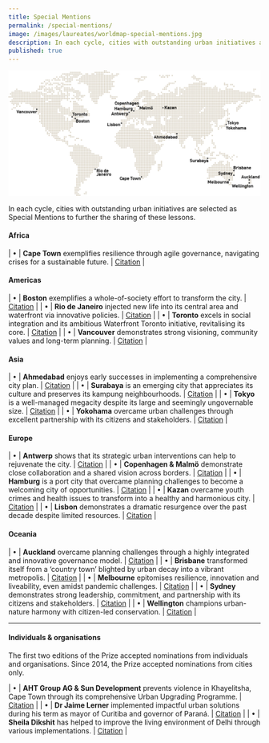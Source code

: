 ```yaml
---
title: Special Mentions
permalink: /special-mentions/
image: /images/laureates/worldmap-special-mentions.jpg
description: In each cycle, cities with outstanding urban initiatives are selected as Special Mentions to further the sharing of these lessons.
published: true
---
```


![Special Mentions](/images/laureates/worldmap-special-mentions.jpg/)

In each cycle, cities with outstanding urban initiatives are selected as Special Mentions to further the sharing of these lessons. 

#### **Africa**

| • | **Cape Town** exemplifies resilience through agile governance, navigating crises for a sustainable future. | [Citation](/cape-town/) |

#### **Americas**

| • | **Boston** exemplifies a whole-of-society effort to transform the city. | [Citation](/boston/) |
| • | **Rio de Janeiro** injected new life into its central area and waterfront via innovative policies. | [Citation](/rio-de-janeiro/) |
| • | **Toronto** excels in social integration and its ambitious Waterfront Toronto initiative, revitalising its core. | [Citation](/toronto/) |
| • | **Vancouver** demonstrates strong visioning, community values and long-term planning. | [Citation](/vancouver/) |

#### **Asia**

| • | **Ahmedabad** enjoys early successes in implementing a comprehensive city plan. | [Citation](/ahmedabad/) |
| • | **Surabaya** is an emerging city that appreciates its culture and preserves its kampung neighbourhoods. | [Citation](/surabaya/) |
| • | **Tokyo** is a well-managed megacity despite its large and seemingly ungovernable size. | [Citation](/tokyo/) |
| • | **Yokohama** overcame urban challenges through excellent partnership with its citizens and stakeholders. | [Citation](/yokohama/) |

#### **Europe**

| • | **Antwerp** shows that its strategic urban interventions can help to rejuvenate the city. | [Citation](/antwerp/) |
| • | **Copenhagen & Malmö** demonstrate close collaboration and a shared vision across borders. | [Citation](/copenhagen-malmo/) |
| • | **Hamburg** is a port city that overcame planning challenges to become a welcoming city of opportunities. | [Citation](/hamburg/) |
| • | **Kazan** overcame youth crimes and health issues to transform into a healthy and harmonious city. | [Citation](/kazan/) |
| • | **Lisbon** demonstrates a dramatic resurgence over the past decade despite limited resources. | [Citation](/lisbon/) |

#### **Oceania**

| • | **Auckland** overcame planning challenges through a highly integrated and innovative governance model. | [Citation](/auckland/) |
| • | **Brisbane** transformed itself from a ‘country town’ blighted by urban decay into a vibrant metropolis. | [Citation](/brisbane/) |
| • | **Melbourne** epitomises resilience, innovation and liveability, even amidst pandemic challenges. | [Citation](/melbourne2/) |
| • | **Sydney** demonstrates strong leadership, commitment, and partnership with its citizens and stakeholders. | [Citation](/sydney/) |
| • | **Wellington** champions urban-nature harmony with citizen-led conservation. | [Citation](/wellington/) |

---

#### **Individuals & organisations**

The first two editions of the Prize accepted nominations from individuals and organisations. Since 2014, the Prize accepted nominations from cities only.

| • | **AHT Group AG & Sun Development** prevents violence in Khayelitsha, Cape Town through its comprehensive Urban Upgrading Programme. | [Citation](/khayelitsha/) |
| • | **Dr Jaime Lerner** implemented impactful urban solutions during his term as mayor of Curitiba and governor of Paraná. | [Citation](/jaime-lerner/) |
| • | **Sheila Dikshit** has helped to improve the living environment of Delhi through various implementations. | [Citation](/sheila-dikshit/) |
